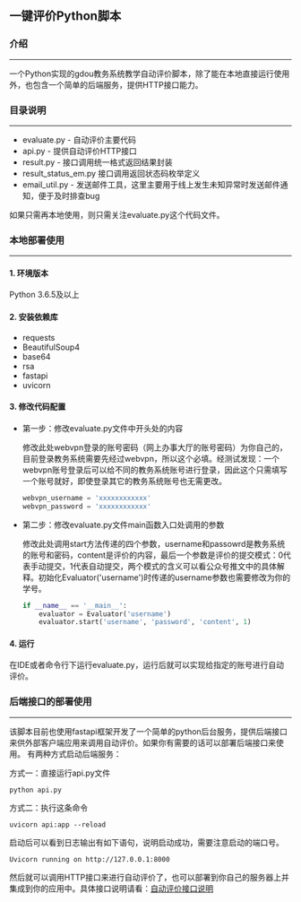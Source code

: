 ## 一键评价Python脚本
### 介绍
----
一个Python实现的gdou教务系统教学自动评价脚本，除了能在本地直接运行使用外，也包含一个简单的后端服务，提供HTTP接口能力。
### 目录说明
----
+ evaluate.py - 自动评价主要代码
+ api.py - 提供自动评价HTTP接口
+ result.py - 接口调用统一格式返回结果封装
+ result_status_em.py 接口调用返回状态码枚举定义
+ email_util.py - 发送邮件工具，这里主要用于线上发生未知异常时发送邮件通知，便于及时排查bug

如果只需再本地使用，则只需关注evaluate.py这个代码文件。

### 本地部署使用
----
#### 1. 环境版本
Python 3.6.5及以上

#### 2. 安装依赖库
+ requests
+ BeautifulSoup4
+ base64
+ rsa
+ fastapi
+ uvicorn
#### 3. 修改代码配置
+ 第一步：修改evaluate.py文件中开头处的内容
    
    修改此处webvpn登录的账号密码（网上办事大厅的账号密码）为你自己的，目前登录教务系统需要先经过webvpn，所以这个必填。经测试发现：一个webvpn账号登录后可以给不同的教务系统账号进行登录，因此这个只需填写一个账号就好，即使登录其它的教务系统账号也无需更改。
    ```python
    webvpn_username = 'xxxxxxxxxxxx'
    webvpn_password = 'xxxxxxxxxxxx'
    
    ```

+ 第二步：修改evaluate.py文件main函数入口处调用的参数

    修改此处调用start方法传递的四个参数，username和passowrd是教务系统的账号和密码，content是评价的内容，最后一个参数是评价的提交模式：0代表手动提交，1代表自动提交，两个模式的含义可以看公众号推文中的具体解释。初始化Evaluator('username')时传递的username参数也需要修改为你的学号。
    ```python
    if __name__ == '__main__':
        evaluator = Evaluator('username')
        evaluator.start('username', 'password', 'content', 1)
    ```

#### 4. 运行
在IDE或者命令行下运行evaluate.py，运行后就可以实现给指定的账号进行自动评价。

### 后端接口的部署使用
----
该脚本目前也使用fastapi框架开发了一个简单的python后台服务，提供后端接口来供外部客户端应用来调用自动评价。如果你有需要的话可以部署后端接口来使用。
有两种方式启动后端服务：

方式一：直接运行api.py文件
```shell
python api.py
```
方式二：执行这条命令
```shell
uvicorn api:app --reload
```
启动后可以看到日志输出有如下语句，说明启动成功，需要注意启动的端口号。
```shell
Uvicorn running on http://127.0.0.1:8000
```
然后就可以调用HTTP接口来进行自动评价了，也可以部署到你自己的服务器上并集成到你的应用中。具体接口说明请看：<a href="http://www.starix.top/temp/file/evaluate.pdf" target="_blank">自动评价接口说明</a>